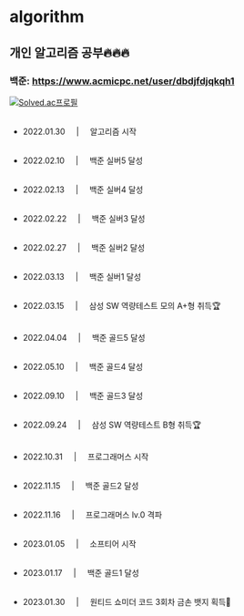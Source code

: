 # algorithm
## 개인 알고리즘 공부🔥🔥🔥
### 백준: https://www.acmicpc.net/user/dbdjfdjqkqh1

[![Solved.ac프로필](http://mazassumnida.wtf/api/v2/generate_badge?boj=dbdjfdjqkqh1)](https://solved.ac/dbdjfdjqkqh1)
<br><br>

- 2022.01.30 &nbsp;&nbsp;&nbsp;&nbsp;|&nbsp;&nbsp;&nbsp;&nbsp; 알고리즘 시작
<br><br>
- 2022.02.10 &nbsp;&nbsp;&nbsp;&nbsp;|&nbsp;&nbsp;&nbsp;&nbsp; 백준 실버5 달성
<br><br>
- 2022.02.13 &nbsp;&nbsp;&nbsp;&nbsp;|&nbsp;&nbsp;&nbsp;&nbsp; 백준 실버4 달성
<br><br>
- 2022.02.22 &nbsp;&nbsp;&nbsp;&nbsp;|&nbsp;&nbsp;&nbsp;&nbsp; 백준 실버3 달성
<br><br>
- 2022.02.27 &nbsp;&nbsp;&nbsp;&nbsp;|&nbsp;&nbsp;&nbsp;&nbsp; 백준 실버2 달성
<br><br>
- 2022.03.13 &nbsp;&nbsp;&nbsp;&nbsp;|&nbsp;&nbsp;&nbsp;&nbsp; 백준 실버1 달성
<br><br>

- 2022.03.15 &nbsp;&nbsp;&nbsp;&nbsp;|&nbsp;&nbsp;&nbsp;&nbsp; 삼성 SW 역량테스트 모의 A+형 취득🏆
<br><br>

- 2022.04.04 &nbsp;&nbsp;&nbsp;&nbsp;|&nbsp;&nbsp;&nbsp;&nbsp; 백준 골드5 달성
<br><br>
- 2022.05.10 &nbsp;&nbsp;&nbsp;&nbsp;|&nbsp;&nbsp;&nbsp;&nbsp; 백준 골드4 달성
<br><br>
- 2022.09.10 &nbsp;&nbsp;&nbsp;&nbsp;|&nbsp;&nbsp;&nbsp;&nbsp; 백준 골드3 달성
<br><br>

- 2022.09.24 &nbsp;&nbsp;&nbsp;&nbsp;|&nbsp;&nbsp;&nbsp;&nbsp; 삼성 SW 역량테스트 B형 취득🏆
<br><br>

- 2022.10.31 &nbsp;&nbsp;&nbsp;&nbsp;|&nbsp;&nbsp;&nbsp;&nbsp; 프로그래머스 시작
<br><br>

- 2022.11.15 &nbsp;&nbsp;&nbsp;&nbsp;|&nbsp;&nbsp;&nbsp;&nbsp; 백준 골드2 달성
<br><br>

- 2022.11.16 &nbsp;&nbsp;&nbsp;&nbsp;|&nbsp;&nbsp;&nbsp;&nbsp; 프로그래머스 lv.0 격파
<br><br>

- 2023.01.05 &nbsp;&nbsp;&nbsp;&nbsp;|&nbsp;&nbsp;&nbsp;&nbsp; 소프티어 시작
<br><br>

- 2023.01.17 &nbsp;&nbsp;&nbsp;&nbsp;|&nbsp;&nbsp;&nbsp;&nbsp; 백준 골드1 달성
<br><br>

- 2023.01.30 &nbsp;&nbsp;&nbsp;&nbsp;|&nbsp;&nbsp;&nbsp;&nbsp; 원티드 쇼미더 코드 3회차 금손 뱃지 획득🥇
<br><br>

